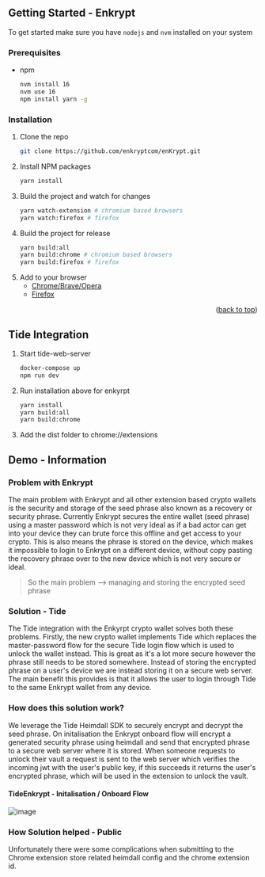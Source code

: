 ## Getting Started - Enkrypt

To get started make sure you have `nodejs` and `nvm` installed on your system

### Prerequisites

- npm
  ```sh
  nvm install 16
  nvm use 16
  npm install yarn -g
  ```

### Installation

1. Clone the repo
   ```sh
   git clone https://github.com/enkryptcom/enKrypt.git
   ```
2. Install NPM packages
   ```sh
   yarn install
   ```
3. Build the project and watch for changes
   ```sh
   yarn watch-extension # chromium based browsers
   yarn watch:firefox # firefox
   ```
4. Build the project for release
   ```sh
   yarn build:all
   yarn build:chrome # chromium based browsers
   yarn build:firefox # firefox
   ```
5. Add to your browser
   - [Chrome/Brave/Opera](https://developer.chrome.com/docs/extensions/mv2/getstarted/#manifest)
   - [Firefox](https://developer.mozilla.org/en-US/docs/Mozilla/Add-ons/WebExtensions/Your_first_WebExtension#installing)

<p align="right">(<a href="#top">back to top</a>)</p>

## Tide Integration

1. Start tide-web-server
   ```sh
   docker-compose up
   npm run dev
   ```
2. Run installation above for enkyrpt
   ```sh
   yarn install
   yarn build:all
   yarn build:chrome
   ```
3. Add the dist folder to chrome://extensions

## Demo - Information

### Problem with Enkrypt
The main problem with Enkrypt and all other extension based crypto wallets is the security and storage of the seed phrase also known as a recovery or security phrase. Currently Enkrypt secures the entire wallet (seed phrase) using a master password which is not very ideal as if a bad actor can get into your device they can brute force this offline and get access to your crypto. This is also means the phrase is stored on the device, which makes it impossible to login to Enkrypt on a different device, without copy pasting the recovery phrase over to the new device which is not very secure or ideal.

>So the main problem --> managing and storing the encrypted seed phrase

### Solution - Tide
The Tide integration with the Enkyrpt crypto wallet solves both these problems. Firstly, the new crypto wallet implements Tide which replaces the master-password flow for the secure Tide login flow which is used to unlock the wallet instead. This is great as it's a lot more secure however the phrase still needs to be stored somewhere. Instead of storing the encrypted phrase on a user's device we are instead storing it on a secure web server. The main benefit this provides is that it allows the user to login through Tide to the same Enkrypt wallet from any device.

### How does this solution work?

We leverage the Tide Heimdall SDK to securely encrypt and decrypt the seed phrase. On initalisation the Enkrypt onboard flow will encrypt a generated security phrase using heimdall and send that encrypted phrase to a secure web server where it is stored. When someone requests to unlock their vault a request is sent to the web server which verifies the incoming jwt with the user's public key, if this succeeds it returns the user's encrypted phrase, which will be used in the extension to unlock the vault.  

#### TideEnkrypt - Initalisation / Onboard Flow
![image](https://github.com/AngusBurton/enKrypt/assets/43803141/df6523b8-5291-47a1-afaf-950d8580b919)

### How Solution helped - Public

Unfortunately there were some complications when submitting to the Chrome extension store related heimdall config and the chrome extension id.


